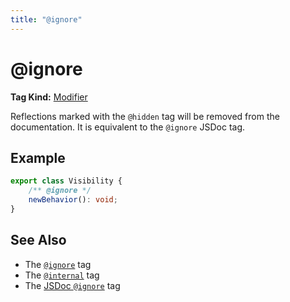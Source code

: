```yaml
---
title: "@ignore"
---
```


# @ignore

**Tag Kind:** [Modifier](../tags.md#modifier-tags)

Reflections marked with the `@hidden` tag will be removed from the documentation.
It is equivalent to the `@ignore` JSDoc tag.

## Example

```ts
export class Visibility {
    /** @ignore */
    newBehavior(): void;
}
```

## See Also

-   The [`@ignore`](ignore.md) tag
-   The [`@internal`](internal.md) tag
-   The [JSDoc `@ignore`](https://jsdoc.app/tags-ignore.html) tag
